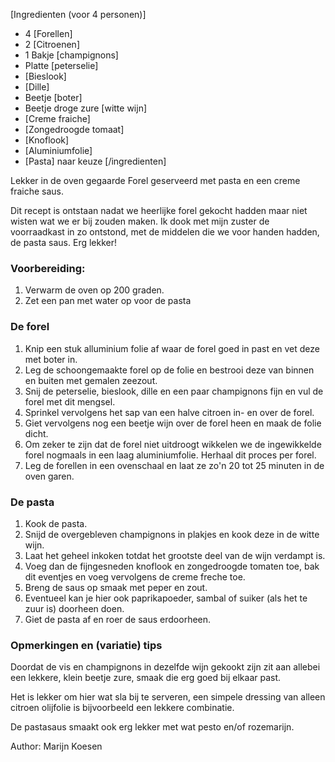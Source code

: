 [Ingredienten (voor 4 personen)]
* 4 [Forellen]
* 2 [Citroenen]
* 1 Bakje [champignons]
* Platte [peterselie]
* [Bieslook]
* [Dille]
* Beetje [boter]
* Beetje droge zure [witte wijn]
* [Creme fraiche]
* [Zongedroogde tomaat]
* [Knoflook]
* [Aluminiumfolie]
* [Pasta] naar keuze
[/ingredienten]

Lekker in de oven gegaarde Forel geserveerd met pasta en een creme fraiche saus.

Dit recept is ontstaan nadat we heerlijke forel gekocht hadden maar niet wisten wat we er bij zouden maken. Ik dook met mijn zuster de voorraadkast in zo ontstond, met de middelen die we voor handen hadden, de pasta saus. Erg lekker!

### Voorbereiding:

1. Verwarm de oven op 200 graden.
2. Zet een pan met water op voor de pasta


### De forel

1. Knip een stuk alluminium folie af waar de forel goed in past en vet deze met boter in. 
2. Leg de schoongemaakte forel op de folie en bestrooi deze van binnen en buiten met gemalen zeezout.
3. Snij de peterselie, bieslook, dille en een paar champignons fijn en vul de forel met dit mengsel. 
4. Sprinkel vervolgens het sap van een halve citroen in- en over de forel. 
5. Giet vervolgens nog een beetje wijn over de forel heen en maak de folie dicht.
6. Om zeker te zijn dat de forel niet uitdroogt wikkelen we de ingewikkelde forel nogmaals in een laag aluminiumfolie. Herhaal dit proces per forel.
7. Leg de forellen in een ovenschaal en laat ze zo'n 20 tot 25 minuten in de oven garen.


### De pasta

1. Kook de pasta.
2. Snijd de overgebleven champignons in plakjes en kook deze in de witte wijn. 
3. Laat het geheel inkoken totdat het grootste deel van de wijn verdampt is. 
4. Voeg dan de fijngesneden knoflook en zongedroogde tomaten toe, bak dit eventjes en voeg vervolgens de creme freche toe.
5. Breng de saus op smaak met peper en zout. 
6. Eventueel kan je hier ook paprikapoeder, sambal of suiker (als het te zuur is) doorheen doen.
7. Giet de pasta af en roer de saus erdoorheen.


### Opmerkingen en (variatie) tips

Doordat de vis en champignons in dezelfde wijn gekookt zijn zit aan allebei een lekkere, klein beetje zure, smaak die erg goed bij elkaar past.

Het is lekker om hier wat sla bij te serveren, een simpele dressing van alleen citroen olijfolie is bijvoorbeeld een lekkere combinatie.

De pastasaus smaakt ook erg lekker met wat pesto en/of rozemarijn.

Author: Marijn Koesen